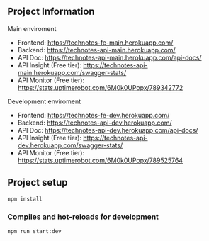 ## Project Information
Main enviroment
- Frontend: https://technotes-fe-main.herokuapp.com/
- Backend: https://technotes-api-main.herokuapp.com/ 
- API Doc: https://technotes-api-main.herokuapp.com/api-docs/
- API Insight (Free tier): https://technotes-api-main.herokuapp.com/swagger-stats/
- API Monitor (Free tier): https://stats.uptimerobot.com/6M0k0UPopx/789342772

Development enviroment
- Frontend: https://technotes-fe-dev.herokuapp.com/
- Backend: https://technotes-api-dev.herokuapp.com/
- API Doc: https://technotes-api-dev.herokuapp.com/api-docs/
- API Insight (Free tier): https://technotes-api-dev.herokuapp.com/swagger-stats/
- API Monitor (Free tier): https://stats.uptimerobot.com/6M0k0UPopx/789525764

## Project setup
```
npm install
```

### Compiles and hot-reloads for development
```
npm run start:dev
```